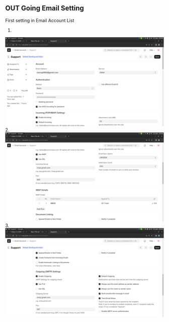 ## OUT Going Email Setting
First setting in Email Account List

1.
![image](email1.png)
2.
![image](email2.png)
3.
![image](email3.png)  

  
 
